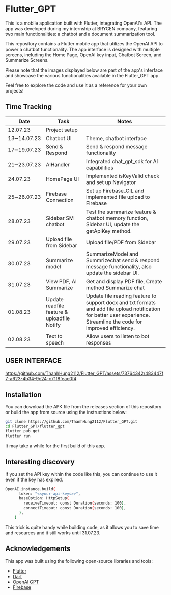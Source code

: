 # Flutter_GPT

This is a mobile application built with Flutter, integrating OpenAI's API. The app was developed during my internship at BRYCEN company, featuring two main functionalities: a chatbot and a document summarization tool.

This repository contains a Flutter mobile app that utilizes the OpenAI API to power a chatbot functionality. The app interface is designed with multiple screens, including the Home Page, OpenAI key input, Chatbot Screen, and Summarize Screens.

Please note that the images displayed below are part of the app's interface and showcase the various functionalities available in the Flutter_GPT app.

Feel free to explore the code and use it as a reference for your own projects!

## Time Tracking

| Date             | Task                | Notes                                               |
|------------------|---------------------|-----------------------------------------------------|
|12.07.23          | Project setup       |                                                     |
|13➖14.07.23| Chatbot UI     | Theme, chatbot interface                             |
|17➖19.07.23| Send & Respond  | Send & respond message functionality               |
|21➖23.07.23 | AIHandler        | Integrated chat_gpt_sdk for AI capabilities         |
| 24.07.23 | HomePage UI        | Implemented isKeyValid check and set up Navigator   |
| 25➖26.07.23 | Firebase Connection | Set up Firebase_CIL and implemented file upload to Firebase |
| 28.07.23 | Sidebar SM chatbot| Test the summarize feature & chatbot memory function, Sidebar UI, update the getApiKey method.|
| 29.07.23 | Upload file from Sidebar | Upload file/PDF from Sidebar |
| 30.07.23 | Summarize model | SummarizeModel and Summrizechat send & respond message functionality, also update the sidebar UI.|
| 31.07.23 | View PDF, AI Summarize | Get and display PDF file, Create method Summarize chat |
| 01.08.23 | Update readfile feature & uploadfile Notify | Update file reading feature to support docx and txt formats and add file upload notification for better user experience. Streamline the code for improved efficiency.|
| 02.08.23 | Text to speech | Allow users to listen to bot responses |
## USER INTERFACE

https://github.com/ThanhHung2112/Flutter_GPT/assets/73764342/483447f7-a623-4b34-9c24-c71f8feac0f4


## Installation

You can download the APK file from the releases section of this repository or build the app from source using the
instructions below:

```bash
git clone https://github.com/ThanhHung2112/Flutter_GPT.git
cd Flutter_GPT/flutter_gpt
flutter pub get
flutter run
````
It may take a while for the first build of this app.

## Interesting discovery

If you set the API key within the code like this, you can continue to use it even if the key has expired.
```bash
OpenAI.instance.build(
      token: "<<your-api-keys>>",
      baseOption: HttpSetup(
        receiveTimeout: const Duration(seconds: 100),
        connectTimeout: const Duration(seconds: 100),
      ),
    )
````
This trick is quite handy while building code, as it allows you to save time and resources and it still works until 31.07.23.

## Acknowledgements

This app was built using the following open-source libraries and tools:

* [Flutter](https://flutter.dev/)
* [Dart](https://dart.dev/)
* [OpenAI GPT](https://beta.openai.com/)
* [Firebase](https://firebase.google.com/docs/flutter/setup)



